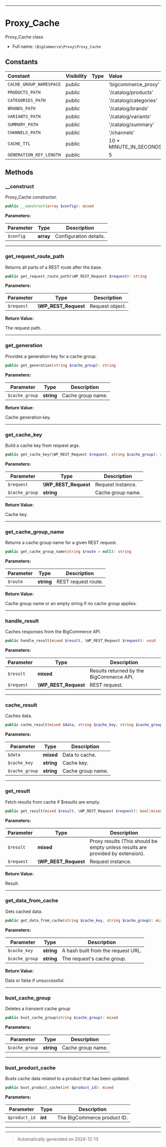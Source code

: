 ***

# Proxy_Cache

Proxy_Cache class



* Full name: `\BigCommerce\Proxy\Proxy_Cache`


## Constants

| Constant | Visibility | Type | Value |
|:---------|:-----------|:-----|:------|
|`CACHE_GROUP_NAMESPACE`|public| |&#039;bigcommerce_proxy&#039;|
|`PRODUCTS_PATH`|public| |&#039;/catalog/products&#039;|
|`CATEGORIES_PATH`|public| |&#039;/catalog/categories&#039;|
|`BRANDS_PATH`|public| |&#039;/catalog/brands&#039;|
|`VARIANTS_PATH`|public| |&#039;/catalog/variants&#039;|
|`SUMMARY_PATH`|public| |&#039;/catalog/summary&#039;|
|`CHANNELS_PATH`|public| |&#039;/channels&#039;|
|`CACHE_TTL`|public| |10 * MINUTE_IN_SECONDS|
|`GENERATION_KEY_LENGTH`|public| |5|


## Methods


### __construct

Proxy_Cache constructor.

```php
public __construct(array $config): mixed
```








**Parameters:**

| Parameter | Type | Description |
|-----------|------|-------------|
| `$config` | **array** | Configuration details. |





***

### get_request_route_path

Returns all parts of a REST route after the base.

```php
public get_request_route_path(\WP_REST_Request $request): string
```








**Parameters:**

| Parameter | Type | Description |
|-----------|------|-------------|
| `$request` | **\WP_REST_Request** | Request object. |


**Return Value:**

The request path.




***

### get_generation

Provides a generation key for a cache group.

```php
public get_generation(string $cache_group): string
```








**Parameters:**

| Parameter | Type | Description |
|-----------|------|-------------|
| `$cache_group` | **string** | Cache group name. |


**Return Value:**

Cache generation key.




***

### get_cache_key

Build a cache key from request args.

```php
public get_cache_key(\WP_REST_Request $request, string $cache_group): string
```








**Parameters:**

| Parameter | Type | Description |
|-----------|------|-------------|
| `$request` | **\WP_REST_Request** | Request instance. |
| `$cache_group` | **string** | Cache group name. |


**Return Value:**

Cache key.




***

### get_cache_group_name

Returns a cache group name for a given REST request.

```php
public get_cache_group_name(string $route = null): string
```








**Parameters:**

| Parameter | Type | Description |
|-----------|------|-------------|
| `$route` | **string** | REST request route. |


**Return Value:**

Cache group name or an empty string if no cache group applies.




***

### handle_result

Caches responses from the BigCommerce API.

```php
public handle_result(mixed $result, \WP_REST_Request $request): void
```








**Parameters:**

| Parameter | Type | Description |
|-----------|------|-------------|
| `$result` | **mixed** | Results returned by the BigCommerce API. |
| `$request` | **\WP_REST_Request** | REST request. |





***

### cache_result

Caches data.

```php
public cache_result(mixed $data, string $cache_key, string $cache_group): mixed
```








**Parameters:**

| Parameter | Type | Description |
|-----------|------|-------------|
| `$data` | **mixed** | Data to cache. |
| `$cache_key` | **string** | Cache key. |
| `$cache_group` | **string** | Cache group name. |





***

### get_result

Fetch results from cache if $results are empty.

```php
public get_result(mixed $result, \WP_REST_Request $request): bool|mixed
```








**Parameters:**

| Parameter | Type | Description |
|-----------|------|-------------|
| `$result` | **mixed** | Proxy results (This should be empty unless results are provided by extension). |
| `$request` | **\WP_REST_Request** | Request instance. |


**Return Value:**

Result.




***

### get_data_from_cache

Gets cached data.

```php
public get_data_from_cache(string $cache_key, string $cache_group): mixed
```








**Parameters:**

| Parameter | Type | Description |
|-----------|------|-------------|
| `$cache_key` | **string** | A hash built from the request URL. |
| `$cache_group` | **string** | The request&#039;s cache group. |


**Return Value:**

Data or false if unsuccessful.




***

### bust_cache_group

Deletes a transient cache group

```php
public bust_cache_group(string $cache_group): mixed
```








**Parameters:**

| Parameter | Type | Description |
|-----------|------|-------------|
| `$cache_group` | **string** | Cache group name. |





***

### bust_product_cache

Busts cache data related to a product that has been updated.

```php
public bust_product_cache(int $product_id): mixed
```








**Parameters:**

| Parameter | Type | Description |
|-----------|------|-------------|
| `$product_id` | **int** | The BigCommerce product ID. |





***


***
> Automatically generated on 2024-12-13
